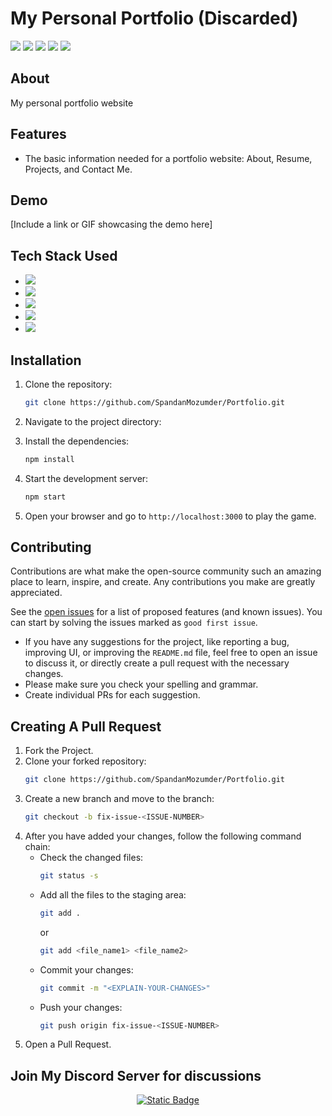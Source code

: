 # My Personal Portfolio (Discarded)

<a href="https://github.com/SpandanMozumder/Portfolio/issues"><img src="https://img.shields.io/github/issues/SpandanMozumder/Portfolio"></a>
<a href="https://github.com/SpandanMozumder/Portfolio/pulls"><img src="https://img.shields.io/github/issues-pr/SpandanMozumder/Portfolio"></a>
<a href="https://github.com/SpandanMozumder/Portfolio/network/members"><img src="https://img.shields.io/github/forks/SpandanMozumder/Portfolio"></a>
<a href="https://github.com/SpandanMozumder/Portfolio/stargazers"><img src="https://img.shields.io/github/stars/SpandanMozumder/Portfolio"></a>
<img src="https://img.shields.io/github/license/SpandanMozumder/Portfolio">

## About
My personal portfolio website

## Features
- The basic information needed for a portfolio website: About, Resume, Projects, and Contact Me.
  
## Demo
[Include a link or GIF showcasing the demo here]

## Tech Stack Used
- <img src="https://skillicons.dev/icons?i=html" />
- <img src="https://skillicons.dev/icons?i=css" />
- <img src="https://skillicons.dev/icons?i=js" />
- <img src="https://skillicons.dev/icons?i=react" />
- <img src="https://skillicons.dev/icons?i=tailwind" />

## Installation
1. Clone the repository:
    ```sh
    git clone https://github.com/SpandanMozumder/Portfolio.git
    ```
2. Navigate to the project directory:

3. Install the dependencies:
    ```sh
    npm install
    ```
4. Start the development server:
    ```sh
    npm start
    ```
5. Open your browser and go to `http://localhost:3000` to play the game.

## Contributing
Contributions are what make the open-source community such an amazing place to learn, inspire, and create. Any contributions you make are greatly appreciated.

See the [open issues](https://github.com/SpandanMozumder/Portfolio/issues) for a list of proposed features (and known issues). You can start by solving the issues marked as `good first issue`.

- If you have any suggestions for the project, like reporting a bug, improving UI, or improving the `README.md` file, feel free to open an issue to discuss it, or directly create a pull request with the necessary changes.
- Please make sure you check your spelling and grammar.
- Create individual PRs for each suggestion.

## Creating A Pull Request
1. Fork the Project.
2. Clone your forked repository:
    ```sh
    git clone https://github.com/SpandanMozumder/Portfolio.git
    ```
3. Create a new branch and move to the branch:
    ```sh
    git checkout -b fix-issue-<ISSUE-NUMBER>
    ```
4. After you have added your changes, follow the following command chain:
    - Check the changed files:
        ```sh
        git status -s
        ```
    - Add all the files to the staging area:
        ```sh
        git add .
        ```
        or
        ```sh
        git add <file_name1> <file_name2>
        ```
    - Commit your changes:
        ```sh
        git commit -m "<EXPLAIN-YOUR-CHANGES>"
        ```
    - Push your changes:
        ```sh
        git push origin fix-issue-<ISSUE-NUMBER>
        ```
5. Open a Pull Request.

## Join My Discord Server for discussions

<p align="center">
  <a href="https://discord.gg/34ddhUB9">
    <img alt="Static Badge" src="https://img.shields.io/badge/Discord-blue?style=for-the-badge&logo=discord&label=%20Join%20Official%20">
  </a>
</p>
